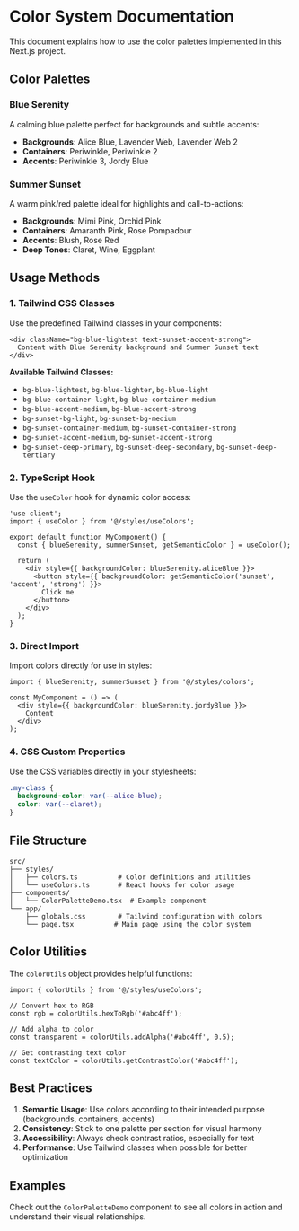 # Color System Documentation

This document explains how to use the color palettes implemented in this Next.js project.

## Color Palettes

### Blue Serenity
A calming blue palette perfect for backgrounds and subtle accents:
- **Backgrounds**: Alice Blue, Lavender Web, Lavender Web 2
- **Containers**: Periwinkle, Periwinkle 2
- **Accents**: Periwinkle 3, Jordy Blue

### Summer Sunset
A warm pink/red palette ideal for highlights and call-to-actions:
- **Backgrounds**: Mimi Pink, Orchid Pink
- **Containers**: Amaranth Pink, Rose Pompadour
- **Accents**: Blush, Rose Red
- **Deep Tones**: Claret, Wine, Eggplant

## Usage Methods

### 1. Tailwind CSS Classes
Use the predefined Tailwind classes in your components:

```tsx
<div className="bg-blue-lightest text-sunset-accent-strong">
  Content with Blue Serenity background and Summer Sunset text
</div>
```

**Available Tailwind Classes:**
- `bg-blue-lightest`, `bg-blue-lighter`, `bg-blue-light`
- `bg-blue-container-light`, `bg-blue-container-medium`
- `bg-blue-accent-medium`, `bg-blue-accent-strong`
- `bg-sunset-bg-light`, `bg-sunset-bg-medium`
- `bg-sunset-container-medium`, `bg-sunset-container-strong`
- `bg-sunset-accent-medium`, `bg-sunset-accent-strong`
- `bg-sunset-deep-primary`, `bg-sunset-deep-secondary`, `bg-sunset-deep-tertiary`

### 2. TypeScript Hook
Use the `useColor` hook for dynamic color access:

```tsx
'use client';
import { useColor } from '@/styles/useColors';

export default function MyComponent() {
  const { blueSerenity, summerSunset, getSemanticColor } = useColor();

  return (
    <div style={{ backgroundColor: blueSerenity.aliceBlue }}>
      <button style={{ backgroundColor: getSemanticColor('sunset', 'accent', 'strong') }}>
        Click me
      </button>
    </div>
  );
}
```

### 3. Direct Import
Import colors directly for use in styles:

```tsx
import { blueSerenity, summerSunset } from '@/styles/colors';

const MyComponent = () => (
  <div style={{ backgroundColor: blueSerenity.jordyBlue }}>
    Content
  </div>
);
```

### 4. CSS Custom Properties
Use the CSS variables directly in your stylesheets:

```css
.my-class {
  background-color: var(--alice-blue);
  color: var(--claret);
}
```

## File Structure

```
src/
├── styles/
│   ├── colors.ts          # Color definitions and utilities
│   └── useColors.ts       # React hooks for color usage
├── components/
│   └── ColorPaletteDemo.tsx  # Example component
└── app/
    ├── globals.css        # Tailwind configuration with colors
    └── page.tsx          # Main page using the color system
```

## Color Utilities

The `colorUtils` object provides helpful functions:

```tsx
import { colorUtils } from '@/styles/useColors';

// Convert hex to RGB
const rgb = colorUtils.hexToRgb('#abc4ff');

// Add alpha to color
const transparent = colorUtils.addAlpha('#abc4ff', 0.5);

// Get contrasting text color
const textColor = colorUtils.getContrastColor('#abc4ff');
```

## Best Practices

1. **Semantic Usage**: Use colors according to their intended purpose (backgrounds, containers, accents)
2. **Consistency**: Stick to one palette per section for visual harmony
3. **Accessibility**: Always check contrast ratios, especially for text
4. **Performance**: Use Tailwind classes when possible for better optimization

## Examples

Check out the `ColorPaletteDemo` component to see all colors in action and understand their visual relationships.
